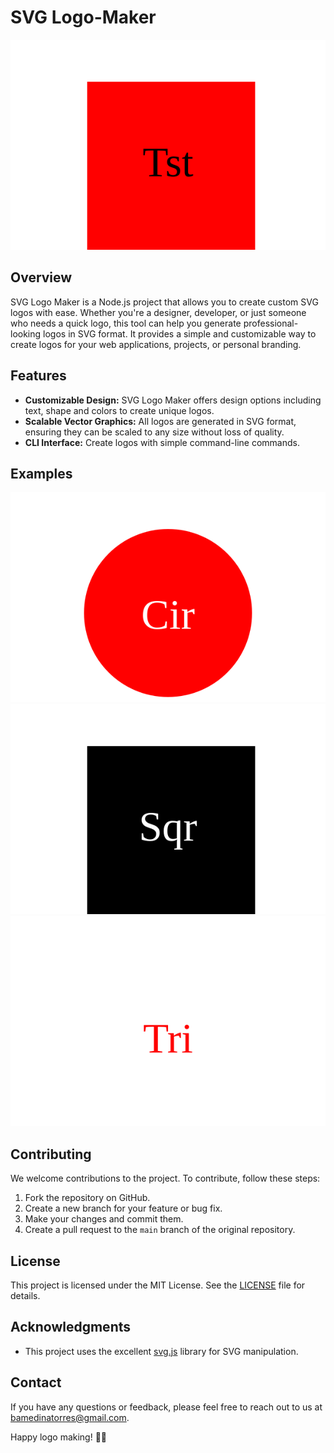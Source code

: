 # SVG Logo-Maker

![SVG Logo Maker](logo.svg)

## Overview

SVG Logo Maker is a Node.js project that allows you to create custom SVG logos with ease. Whether you're a designer, developer, or just someone who needs a quick logo, this tool can help you generate professional-looking logos in SVG format. It provides a simple and customizable way to create logos for your web applications, projects, or personal branding.

## Features

- **Customizable Design:** SVG Logo Maker offers design options including text, shape and colors to create unique logos.
- **Scalable Vector Graphics:** All logos are generated in SVG format, ensuring they can be scaled to any size without loss of quality.
- **CLI Interface:** Create logos with simple command-line commands.

## Examples 
![SVG Logo Ex 1](./examples/circle.svg)
![SVG Logo Ex 2](./examples/square.svg)
![SVG Logo Ex 3](./examples/triangle.svg)


## Contributing

We welcome contributions to the project. To contribute, follow these steps:

1. Fork the repository on GitHub.
2. Create a new branch for your feature or bug fix.
3. Make your changes and commit them.
4. Create a pull request to the `main` branch of the original repository.

## License

This project is licensed under the MIT License. See the [LICENSE](LICENSE) file for details.

## Acknowledgments

- This project uses the excellent [svg.js](https://svgjs.com/) library for SVG manipulation.

## Contact

If you have any questions or feedback, please feel free to reach out to us at [bamedinatorres@gmail.com](mailto:bamedinatorres@gmail.com).

Happy logo making! 🎨🚀